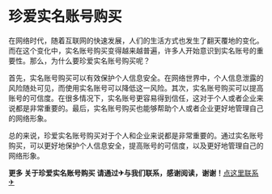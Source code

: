 # 珍爱实名账号购买

在网络时代，随着互联网的快速发展，人们的生活方式也发生了翻天覆地的变化。而在这个变化中，实名账号购买变得越来越普遍，许多人开始意识到实名账号的重要性。那么，为什么要珍爱实名账号购买呢？

首先，实名账号购买可以有效保护个人信息安全。在网络世界中，个人信息泄露的风险随处可见，而使用实名账号可以降低这一风险。其次，实名账号购买可以提高账号的可信度。在很多情况下，实名账号更容易得到信任，这对于个人或者企业来说都是非常重要的。最后，实名账号购买也能够帮助个人或者企业更好地管理自己的网络形象。

总的来说，珍爱实名账号购买对于个人和企业来说都是非常重要的。通过实名账号购买，可以更好地保护个人信息安全，提高账号的可信度，以及更好地管理自己的网络形象。

**更多 关于珍爱实名账号购买 请通过✈与我们联系，感谢阅读，谢谢！**[点这里联系✈](https://c.k02.cc)